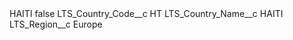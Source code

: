 <?xml version="1.0" encoding="UTF-8"?>
<CustomMetadata xmlns="http://soap.sforce.com/2006/04/metadata" xmlns:xsi="http://www.w3.org/2001/XMLSchema-instance" xmlns:xsd="http://www.w3.org/2001/XMLSchema">
    <label>HAITI</label>
    <protected>false</protected>
    <values>
        <field>LTS_Country_Code__c</field>
        <value xsi:type="xsd:string">HT</value>
    </values>
    <values>
        <field>LTS_Country_Name__c</field>
        <value xsi:type="xsd:string">HAITI</value>
    </values>
    <values>
        <field>LTS_Region__c</field>
        <value xsi:type="xsd:string">Europe</value>
    </values>
</CustomMetadata>

